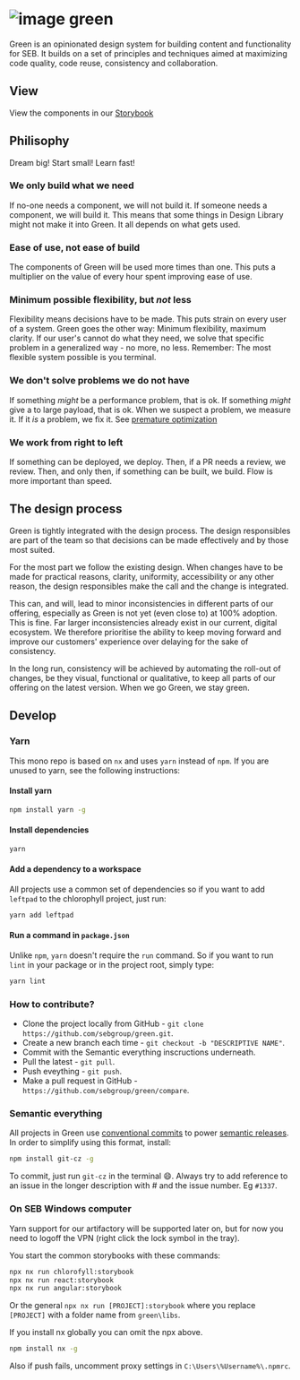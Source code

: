 # ![image](https://user-images.githubusercontent.com/11420341/121186039-f6eeda00-c866-11eb-9d80-21d01d065f0a.png) green

Green is an opinionated design system for building content and functionality for SEB. It builds on a set of principles and techniques aimed at maximizing code quality, code reuse, consistency and collaboration.

## View

View the components in our [Storybook](https://sebgroup.github.io/green/latest/chlorophyll/)

## Philisophy

Dream big! Start small! Learn fast!

### We only build what we need

If no-one needs a component, we will not build it. If someone needs a component, we will build it. This means that some things in Design Library might not make it into Green. It all depends on what gets used.

### Ease of use, not ease of build

The components of Green will be used more times than one. This puts a multiplier on the value of every hour spent improving ease of use.

### Minimum possible flexibility, but _not_ less

Flexibility means decisions have to be made. This puts strain on every user of a system. Green goes the other way: Minimum flexibility, maximum clarity. If our user's cannot do what they need, we solve that specific problem in a generalized way - no more, no less. Remember: The most flexible system possible is you terminal.

### We don't solve problems we do not have

If something _might_ be a performance problem, that is ok. If something _might_ give a to large payload, that is ok. When we suspect a problem, we measure it. If it _is_ a problem, we fix it. See [premature optimization](https://xkcd.com/1691/)

### We work from right to left

If something can be deployed, we deploy. Then, if a PR needs a review, we review. Then, and only then, if something can be built, we build. Flow is more important than speed.

## The design process

Green is tightly integrated with the design process. The design responsibles are part of the team so that decisions can be made effectively and by those most suited.

For the most part we follow the existing design. When changes have to be made for practical reasons, clarity, uniformity, accessibility or any other reason, the design responsibles make the call and the change is integrated.

This can, and will, lead to minor inconsistencies in different parts of our offering, especially as Green is not yet (even close to) at 100% adoption. This is fine. Far larger inconsistencies already exist in our current, digital ecosystem. We therefore prioritise the ability to keep moving forward and improve our customers' experience over delaying for the sake of consistency.

In the long run, consistency will be achieved by automating the roll-out of changes, be they visual, functional or qualitative, to keep all parts of our offering on the latest version. When we go Green, we stay green.

## Develop

### Yarn

This mono repo is based on `nx` and uses `yarn` instead of `npm`. If you are unused to yarn, see the following instructions:


#### Install yarn

```bash
npm install yarn -g
```

#### Install dependencies

```bash
yarn
```

#### Add a dependency to a workspace

All projects use a common set of dependencies so if you want to add `leftpad` to the chlorophyll project, just run:

```bash
yarn add leftpad
```

#### Run a command in `package.json`

Unlike `npm`, `yarn` doesn't require the `run` command. So if you want to run `lint` in your package or in the project root, simply type:

```bash
yarn lint
```

### How to contribute?

- Clone the project locally from GitHub - `git clone https://github.com/sebgroup/green.git`.
- Create a new branch each time - `git checkout -b "DESCRIPTIVE NAME"`.
- Commit with the Semantic everything inscructions underneath.
- Pull the latest - `git pull`.
- Push eveything - `git push`.
- Make a pull request in GitHub - `https://github.com/sebgroup/green/compare`.


### Semantic everything

All projects in Green use [conventional commits](https://www.conventionalcommits.org/en/v1.0.0/) to power [semantic releases](https://semantic-release.gitbook.io/semantic-release/). In order to simplify using this format, install:

```bash
npm install git-cz -g
```

To commit, just run `git-cz` in the terminal 😄.
Always try to add reference to an issue in the longer description with # and the issue number. Eg `#1337`. 


### On SEB Windows computer

Yarn support for our artifactory will be supported later on, but for now you need to logoff the VPN (right click the lock symbol in the tray).

You start the common storybooks with these commands:

```bash
npx nx run chlorofyll:storybook
npx nx run react:storybook
npx nx run angular:storybook
```

Or the general `npx nx run [PROJECT]:storybook` where you replace `[PROJECT]` with a folder name from `green\libs`.

If you install nx globally you can omit the npx above.

```bash
npm install nx -g
```

Also if push fails, uncomment proxy settings in `C:\Users\%Username%\.npmrc`.